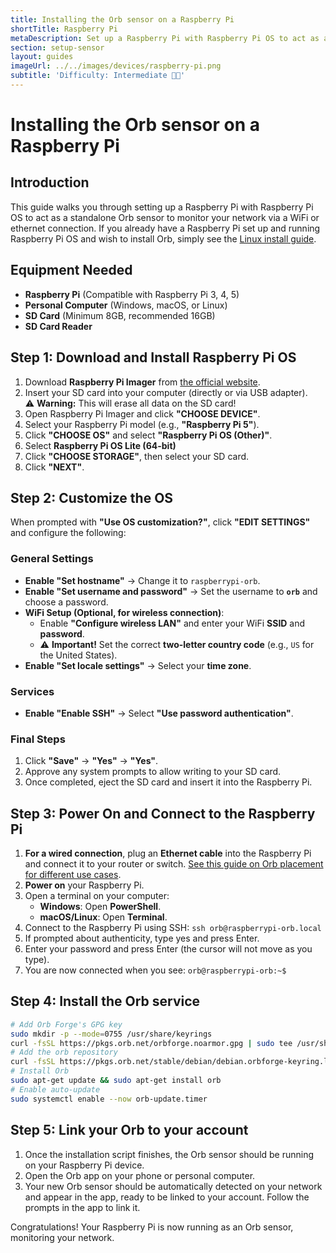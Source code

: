 ```yaml
---
title: Installing the Orb sensor on a Raspberry Pi
shortTitle: Raspberry Pi
metaDescription: Set up a Raspberry Pi with Raspberry Pi OS to act as a standalone Orb sensor for monitoring your network.
section: setup-sensor
layout: guides
imageUrl: ../../images/devices/raspberry-pi.png
subtitle: 'Difficulty: Intermediate 🧑‍🔬'
---
```


# Installing the Orb sensor on a Raspberry Pi

## Introduction

This guide walks you through setting up a Raspberry Pi with Raspberry Pi OS to act as a standalone Orb sensor to monitor your network via a WiFi or ethernet connection. If you already have a Raspberry Pi set up and running Raspberry Pi OS and wish to install Orb, simply see the [Linux install guide](/docs/setup-sensor/linux).

## Equipment Needed

- **Raspberry Pi** (Compatible with Raspberry Pi 3, 4, 5)
- **Personal Computer** (Windows, macOS, or Linux)
- **SD Card** (Minimum 8GB, recommended 16GB)
- **SD Card Reader**

## Step 1: Download and Install Raspberry Pi OS

1. Download **Raspberry Pi Imager** from [the official website](https://www.raspberrypi.com/software/).
2. Insert your SD card into your computer (directly or via USB adapter).  
   ⚠️ **Warning:** This will erase all data on the SD card!
3. Open Raspberry Pi Imager and click **"CHOOSE DEVICE"**.
4. Select your Raspberry Pi model (e.g., **"Raspberry Pi 5"**).
5. Click **"CHOOSE OS"** and select **"Raspberry Pi OS (Other)"**.
6. Select **Raspberry Pi OS Lite (64-bit)**
7. Click **"CHOOSE STORAGE"**, then select your SD card.
8. Click **"NEXT"**.

## Step 2: Customize the OS

When prompted with **"Use OS customization?"**, click **"EDIT SETTINGS"** and configure the following:

### General Settings

- **Enable "Set hostname"** → Change it to `raspberrypi-orb`.
- **Enable "Set username and password"** → Set the username to **`orb`** and choose a password.
- **WiFi Setup (Optional, for wireless connection)**:
  - Enable **"Configure wireless LAN"** and enter your WiFi **SSID** and **password**.
  - ⚠️ **Important!** Set the correct **two-letter country code** (e.g., `US` for the United States).
- **Enable "Set locale settings"** → Select your **time zone**.

### Services

- **Enable "Enable SSH"** → Select **"Use password authentication"**.

### Final Steps

1. Click **"Save"** → **"Yes"** → **"Yes"**.
2. Approve any system prompts to allow writing to your SD card.
3. Once completed, eject the SD card and insert it into the Raspberry Pi.

## Step 3: Power On and Connect to the Raspberry Pi

1. **For a wired connection**, plug an **Ethernet cable** into the Raspberry Pi and connect it to your router or switch. [See this guide on Orb placement for different use cases](/docs/setup-sensor).
2. **Power on** your Raspberry Pi.
3. Open a terminal on your computer:
   - **Windows**: Open **PowerShell**.
   - **macOS/Linux**: Open **Terminal**.
4. Connect to the Raspberry Pi using SSH: `ssh orb@raspberrypi-orb.local`
5. If prompted about authenticity, type yes and press Enter.
6. Enter your password and press Enter (the cursor will not move as you type).
7. You are now connected when you see: `orb@raspberrypi-orb:~$`

## Step 4: Install the Orb service

```bash
# Add Orb Forge's GPG key
sudo mkdir -p --mode=0755 /usr/share/keyrings
curl -fsSL https://pkgs.orb.net/orbforge.noarmor.gpg | sudo tee /usr/share/keyrings/orbforge-keyring.gpg >/dev/null
# Add the orb repository
curl -fsSL https://pkgs.orb.net/stable/debian/debian.orbforge-keyring.list | sudo tee /etc/apt/sources.list.d/orb.list
# Install Orb
sudo apt-get update && sudo apt-get install orb
# Enable auto-update
sudo systemctl enable --now orb-update.timer
```

## Step 5: Link your Orb to your account

1. Once the installation script finishes, the Orb sensor should be running on your Raspberry Pi device.
2. Open the Orb app on your phone or personal computer.
3. Your new Orb sensor should be automatically detected on your network and appear in the app, ready to be linked to your account. Follow the prompts in the app to link it.

Congratulations! Your Raspberry Pi is now running as an Orb sensor, monitoring your network.

